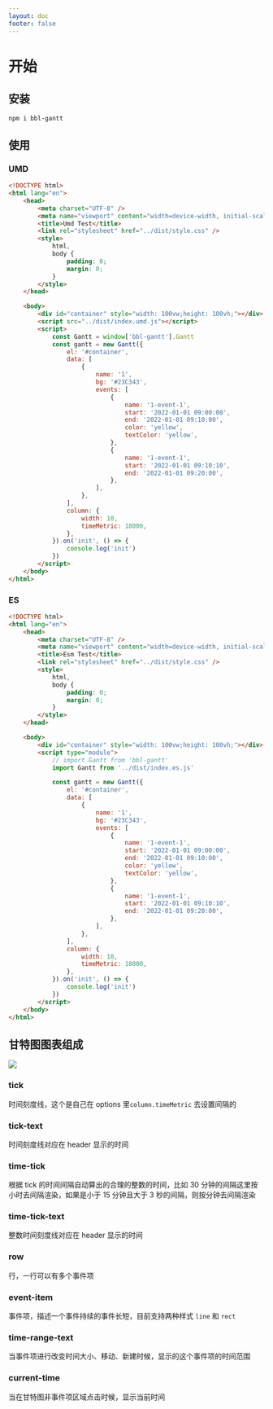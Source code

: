 ```yaml
---
layout: doc
footer: false
---
```


# 开始

## 安装

```shell
npm i bbl-gantt
```

## 使用

### UMD

```html
<!DOCTYPE html>
<html lang="en">
	<head>
		<meta charset="UTF-8" />
		<meta name="viewport" content="width=device-width, initial-scale=1.0" />
		<title>Umd Test</title>
		<link rel="stylesheet" href="../dist/style.css" />
		<style>
			html,
			body {
				padding: 0;
				margin: 0;
			}
		</style>
	</head>

	<body>
		<div id="container" style="width: 100vw;height: 100vh;"></div>
		<script src="../dist/index.umd.js"></script>
		<script>
			const Gantt = window['bbl-gantt'].Gantt
			const gantt = new Gantt({
				el: '#container',
				data: [
					{
						name: '1',
						bg: '#23C343',
						events: [
							{
								name: '1-event-1',
								start: '2022-01-01 09:00:00',
								end: '2022-01-01 09:10:00',
								color: 'yellow',
								textColor: 'yellow',
							},
							{
								name: '1-event-1',
								start: '2022-01-01 09:10:10',
								end: '2022-01-01 09:20:00',
							},
						],
					},
				],
				column: {
					width: 10,
					timeMetric: 18000,
				},
			}).on('init', () => {
				console.log('init')
			})
		</script>
	</body>
</html>
```

### ES

```html
<!DOCTYPE html>
<html lang="en">
	<head>
		<meta charset="UTF-8" />
		<meta name="viewport" content="width=device-width, initial-scale=1.0" />
		<title>Esm Test</title>
		<link rel="stylesheet" href="../dist/style.css" />
		<style>
			html,
			body {
				padding: 0;
				margin: 0;
			}
		</style>
	</head>

	<body>
		<div id="container" style="width: 100vw;height: 100vh;"></div>
		<script type="module">
			// import Gantt from 'bbl-gantt'
			import Gantt from '../dist/index.es.js'

			const gantt = new Gantt({
				el: '#container',
				data: [
					{
						name: '1',
						bg: '#23C343',
						events: [
							{
								name: '1-event-1',
								start: '2022-01-01 09:00:00',
								end: '2022-01-01 09:10:00',
								color: 'yellow',
								textColor: 'yellow',
							},
							{
								name: '1-event-1',
								start: '2022-01-01 09:10:10',
								end: '2022-01-01 09:20:00',
							},
						],
					},
				],
				column: {
					width: 10,
					timeMetric: 18000,
				},
			}).on('init', () => {
				console.log('init')
			})
		</script>
	</body>
</html>
```

## 甘特图图表组成

![](/img/parts.png)

### tick

时间刻度线，这个是自己在 options 里`column.timeMetric` 去设置间隔的

### tick-text

时间刻度线对应在 header 显示的时间

### time-tick

根据 tick 的时间间隔自动算出的合理的整数的时间，比如 30 分钟的间隔这里按小时去间隔渲染，如果是小于 15 分钟且大于 3 秒的间隔，则按分钟去间隔渲染

### time-tick-text

整数时间刻度线对应在 header 显示的时间

### row

行，一行可以有多个事件项

### event-item

事件项，描述一个事件持续的事件长短，目前支持两种样式 `line` 和 `rect`

### time-range-text

当事件项进行改变时间大小、移动、新建时候，显示的这个事件项的时间范围

### current-time

当在甘特图非事件项区域点击时候，显示当前时间
